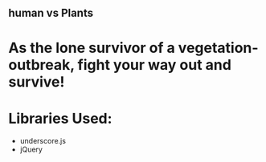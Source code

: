 ## human vs Plants

# As the lone survivor of a vegetation-outbreak, fight your way out and survive!

# Libraries Used:
* underscore.js
* jQuery
